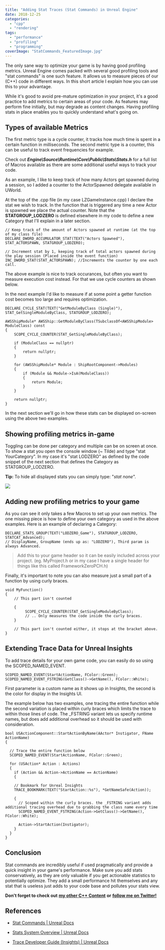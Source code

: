 ```yaml
---
title: "Adding Stat Traces (Stat Commands) in Unreal Engine"
date: 2018-12-25
categories: 
  - "cpp"
  - "rendering"
tags: 
  - "performance"
  - "profiling"
  - "programming"
coverImage: "StatCommands_FeaturedImage.jpg"
---
```


The only sane way to optimize your game is by having good profiling metrics. Unreal Engine comes packed with several good profiling tools and "stat commands" is one such feature. It allows us to measure pieces of our (C++) code in different ways. In this short article I explain how you can use this to your advantage.

While it's good to avoid pre-mature optimization in your project, it's a good practice to add metrics to certain areas of your code. As features may perform fine initially, but may degrade as content changes. Having profiling stats in place enables you to quickly understand what's going on.

## Types of available Metrics

The first metric type is a cycle counter, it tracks how much time is spent in a certain function in milliseconds. The second metric type is a counter, this can be useful to track event frequencies for example.

Check out _**Engine\\Source\\Runtime\\Core\\Public\\Stats\\Stats.h**_ for a full list of Macros available as there are some additional useful ways to track your code.

As an example, I like to keep track of how many Actors get spawned during a session, so I added a counter to the ActorSpawned delegate available in UWorld.

At the top of the .cpp file (in my case LZGameInstance.cpp) I declare the stat we wish to track. In the function that is triggered any time a new Actor is spawned we place the actual counter. Note that the **STATGROUP\_LODZERO** is defined elsewhere in my code to define a new Category that I'll explain in a later section.

```
// Keep track of the amount of Actors spawned at runtime (at the top of my class file)
DECLARE_DWORD_ACCUMULATOR_STAT(TEXT("Actors Spawned"), STAT_ACTORSPAWN, STATGROUP_LODZERO);
```

```
// Increment stat by 1, keeping track of total actors spawned during the play session (Placed inside the event function)
INC_DWORD_STAT(STAT_ACTORSPAWN); //Increments the counter by one each call.
```

The above example is nice to track occurances, but often you want to measure execution cost instead. For that we use cycle counters as shown below.

In the next example I'd like to measure if at some point a getter function cost becomes too large and requires optimization.

```
DECLARE_CYCLE_STAT(TEXT("GetModuleByClass (Single)"), STAT_GetSingleModuleByClass, STATGROUP_LODZERO);
```

```
AWSShipModule* AWSShip::GetModuleByClass(TSubclassOf<AWSShipModule> ModuleClass) const
{
	SCOPE_CYCLE_COUNTER(STAT_GetSingleModuleByClass);

	if (ModuleClass == nullptr)
	{
		return nullptr;
	}

	for (AWSShipModule* Module : ShipRootComponent->Modules)
	{
		if (Module && Module->IsA(ModuleClass))
		{
			return Module;
		}
	}

	return nullptr;
}
```

In the next section we'll go in how these stats can be displayed on-screen using the above two examples.

## Showing profiling metrics in-game

Toggling can be done per category and multiple can be on screen at once. To show a stat you open the console window (~ Tilde) and type "stat YourCategory". In my case it's "stat LODZERO" as defined by the code snippet of the next section that defines the Category as STATGROUP\_LODZERO.

**Tip:** To hide all displayed stats you can simply type: "_stat none_".

![](images/ue4_statcommands_example-900x233.jpg)

## Adding new profiling metrics to your game

As you can see it only takes a few Macros to set up your own metrics. The one missing piece is how to define your own category as used in the above examples. Here is an example of declaring a Category:

```
DECLARE_STATS_GROUP(TEXT("LODZERO_Game"), STATGROUP_LODZERO, STATCAT_Advanced); 
// DisplayName, GroupName (ends up as: "LODZERO"), Third param is always Advanced.
```

> Add this to your game header so it can be easily included across your project. (eg. MyProject.h or in my case I have a single header for things like this called FrameworkZeroPCH.h)

Finally, it's important to note you can also measure just a small part of a function by using curly braces.

```
void MyFunction()
{
    // This part isn't counted
   
    {
         SCOPE_CYCLE_COUNTER(STAT_GetSingleModuleByClass);
         // .. Only measures the code inside the curly braces.
    }

    // This part isn't counted either, it stops at the bracket above.
}
```

## Extending Trace Data for Unreal Insights

To add trace details for your own game code, you can easily do so using the SCOPED\_NAMED\_EVENT.

```
SCOPED_NAMED_EVENT(StartActionName, FColor::Green);
SCOPED_NAMED_EVENT_FSTRING(GetClass()->GetName(), FColor::White);
```

First parameter is a custom name as it shows up in Insights, the second is the color for display in the Insights UI.

The example below has two examples, one tracing the entire function while the second variation is placed within curly braces which limits the trace to within those lines of code. The \_FSTRING variant lets us specify runtime names, but does add additional overhead so it should be used with consideration.

```
bool USActionComponent::StartActionByName(AActor* Instigator, FName ActionName)
{

  // Trace the entire function below
  SCOPED_NAMED_EVENT(StartActionName, FColor::Green);

  for (USAction* Action : Actions)
  {
    if (Action && Action->ActionName == ActionName)
    {

    // Bookmark for Unreal Insights
    TRACE_BOOKMARK(TEXT("StartAction::%s"), *GetNameSafe(Action));
			
    {
      // Scoped within the curly braces. the _FSTRING variant adds additional tracing overhead due to grabbing the class name every time
      SCOPED_NAMED_EVENT_FSTRING(Action->GetClass()->GetName(), FColor::White);

      Action->StartAction(Instigator);
    }
  }
}

```

## Conclusion

Stat commands are incredibly useful if used pragmatically and provide a quick insight in your game's performance. Make sure you add stats conservatively, as they are only valuable if you get actionable statistics to potentially optimize. They add a small performance hit themselves and any stat that is useless just adds to your code base and pollutes your stats view.

**Don't forget to check out** [**my other C++ Content**](https://www.tomlooman.com/unreal-engine-cpp-tutorials/) **or** [**follow me on Twitter!**](https://twitter.com/t_looman)

## References

- [Stat Commands | Unreal Docs](https://dev.epicgames.com/documentation/en-us/unreal-engine/stat-commands-in-unreal-engine)

- [Stats System Overview | Unreal Docs](https://dev.epicgames.com/documentation/en-us/unreal-engine/unreal-engine-stats-system-overview)

- [Trace Developer Guide (Insights) | Unreal Docs](https://dev.epicgames.com/documentation/en-us/unreal-engine/developer-guide-to-tracing-in-unreal-engine)
